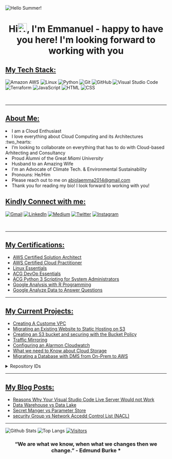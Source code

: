 ![Hello Summer!](https://user-images.githubusercontent.com/42983208/189463315-6a976032-1b87-40ea-aa16-fe982ccf9306.gif)


# <p align="center"> <b>Hi<img src="https://user-images.githubusercontent.com/1303154/88677602-1635ba80-d120-11ea-84d8-d263ba5fc3c0.gif" width= "28px" alt="Hi">,  I'm Emmanuel - happy to have you here! </b> I'm looking forward to working with you


<p align="center">

## <u>My Tech Stack:</u>

![Amazon AWS](https://img.shields.io/badge/Amazon%20AWS-%23323330.svg?style=for-the-badge&logo=Amazon-aws&logoColor=white)
![Linux](https://img.shields.io/badge/Linux-FCC624?style=for-the-badge&logo=Linux&logoColor=black)
![Python](https://img.shields.io/badge/python-3670A0?style=for-the-badge&logo=python&logoColor=ffdd54)
![Git](https://img.shields.io/badge/-Git-black?style=for-the-badge&logo=git)
![GitHub](https://img.shields.io/badge/github-%23121011.svg?style=for-the-badge&logo=github&logoColor=white)
![Visual Studio Code](https://img.shields.io/badge/Visual%20Studio%20Code-0078d7.svg?style=for-the-badge&logo=visual-studio-code&logoColor=white)
![Terraform](https://img.shields.io/badge/terraform-%235835CC.svg?style=for-the-badge&logo=terraform&logoColor=white)
![JavaScript](https://img.shields.io/badge/javascript-%23323330.svg?style=for-the-badge&logo=javascript&logoColor=%23F7DF1E)
![HTML](https://img.shields.io/badge/html-%23323330.svg?style=for-the-badge&logo=html&logoColor=%23F7DF1E)
![CSS](https://img.shields.io/badge/css-%23323330.svg?style=for-the-badge&logo=css&logoColor=%23F7DF1E)

<br>


<hr>

## <u>About Me:</u>

<li> I am a Cloud Enthusiast 
<li> I love everything about Cloud Computing and its Architectures :two_hearts:  </b>
<li> I’m looking to collaborate on everything that has to do with Cloud-based Arhitecting and Consultancy 
<li> Proud Alumni of the Great <i> Miami University</i> </b>
<li> Husband to an Amazing Wife </b>
<li> I'm an Advocate of Climate Tech. & Environmental Sustainability </b>
<li> Pronouns: He/Him
<li> Please reach out to me on <a href="https://mailto:abiolaemma2014@gmail.com%20"> abiolaemma2014@gmail.com </a>
<li> Thank you for reading my bio! I look forward to working with you!



## <u> Kindly Connect with me:</u>
[![Gmail](https://img.shields.io/badge/gmail-0078D4?style=for-the-badge&logo=gmail&logoColor=white)](https://mailto:abiolaemma2014@gmail.com%20/)
[![LinkedIn](https://img.shields.io/badge/linkedin-%230077B5.svg?style=for-the-badge&logo=linkedin&logoColor=white)](https://www.linkedin.com/in/emmanuel-ogundipe-8bb24772/)
[![Medium](https://img.shields.io/badge/Medium-543DE0?style=for-the-badge&logo=medium&logoColor=black)](https://medium.com/@abiolaemma2014)
[![Twitter](https://img.shields.io/badge/twitter-0078D4?style=for-the-badge&logo=twitter&logoColor=white)](https://twitter.com/Emma20162016)
[![Instagram](https://img.shields.io/badge/instagram-0078D4?style=for-the-badge&logo=instagram&logoColor=white)](https://www.instagram.com/godwithmeh/)



<br>
<hr>

## <u> My Certifications: </u>
- [AWS Certified Solution Architect](https://www.credly.com/badges/9ffa49d4-130d-4104-a7ca-cb646a62c232/linked_in_profile)
- [AWS Certified Cloud Practitioner](https://www.credly.com/badges/fc501d05-f09c-494f-b7c9-734e38f19252/linked_in_profile)
- [Linux Essentials](https://verify.acloud.guru/9830E0B25F5B)
- [ACG DevOp Essentials](https://verify.acloud.guru/62EE58193FFB)
- [ACG Python 3 Scripting for System Administrators](https://verify.acloud.guru/09A475AC68DA)
- [Google Analysis with R Programming](https://www.coursera.org/account/accomplishments/certificate/RFPQELGJS9XD)
- [Google Analyze Data to Answer Questions](https://www.coursera.org/account/accomplishments/certificate/2PNDMUVTEH3U)
  
   
<hr>

## <u>My Current Projects:</u>

- [Creating A Custome VPC](https://medium.com/@abiolaemma2014)
- [Migrating an Existing Website to Static Hosting on S3](https://medium.com/@abiolaemma2014)
- [Creating an S3 bucket and securing with the Bucket Policy](https://medium.com/@abiolaemma2014)
- [Traffic Mirroring](https://medium.com/@abiolaemma2014)
- [Configuring an Alarmon Cloudwatch](https://medium.com/@abiolaemma2014)
- [What we need to Know about Cloud Storage](https://medium.com/@abiolaemma2014)
- [Migrating a Database with DMS from On-Prem to AWS](https://medium.com/@abiolaemma2014)

<details>
  <summary>Repository IDs</summary>
  
<!--START_SECTION:Repository IDs-->
- FS: Full Stack focused Project
- GU: Generation USA Project
- SOD: Sounds-O-Dynomite! NPO Project
<!--END_SECTION:activity Repository IDs-->

</details>
<hr>

## <u>My Blog Posts:</u>

<!-- HASHNODE:START -->
- [Reasons Why Your Visual Studio Code Live Server Would not Work ](https://medium.com/@abiolaemma2014)
- [Data Warehouse vs Data Lake](https://medium.com/@abiolaemma2014)
- [Secret Manger vs Parameter Store](https://medium.com/@abiolaemma2014)
- [security Group vs Network Accedd Control List (NACL)](https://medium.com/@abiolaemma2014)
<!-- HASHNODE:END -->

<hr>


![Github Stats](https://github-readme-stats.vercel.app/api?username=Abiolaemma&count_private=true&show_icons=true&include_all_commits=true)
![Top Langs](https://github-readme-stats.vercel.app/api/top-langs/?username=abiolaemma&hide=TeX&layout=compact)
[![Visitors](https://api.visitorbadge.io/api/visitors?path=<Abiolaemma>%2F<Abiolaemma>&label=VISITORS&countColor=%23263759)](https://visitorbadge.io/status?path=<Abiolaemma>%2F<Abiolaemma>) 

### <p align="center"> “We are what we know, when what we changes then we change.” - Edmund Burke * </p>

